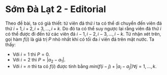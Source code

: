 # Sớm Đà Lạt 2 - Editorial

Theo đề bài, ta có giả thiết: từ viên đá thứ $i$ ta có thể di chuyển đến viên đá thứ $i + 1, i + 2, i + 3, \dots, i + k$. Do đó ta có thể suy ngược lại rằng viên đá thứ $i$ có thể được đi đến từ các viên đá $i - 1, i - 2, i - 3, \dots, i - k$.
Từ nhận xét trên, gọi hàm $f(i)$ là giá trị $P$ nhỏ nhất khi có tối đa $i$ viên đá trên mặt nước. Ta thấy:
- Với $i = 1$ thì $P = 0$.
- Với $i = 2$ thì $P = |a_2 - a_1|$.
- Với $i = n$ thì ta có $f(i)$ được tính bằng $min(f(i - j) + |a_i - a_j|) \forall j = 1, \dots, k$.
